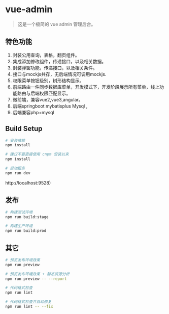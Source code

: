 # vue-admin

> 这是一个极简的 vue admin 管理后台。

## 特色功能

1. 封装公用查询，表格，翻页组件。
2. 集成添加修改组件，传递接口，以及相关数据。
3. 封装弹窗功能，传递接口，以及相关条件。
4. 接口与mockjs共存，无后端情况可调用mockjs.
5. 权限菜单按钮级别，树形结构显示。
6. 前端路由一件同步数据库菜单，开发模式下，开发阶段展示所有菜单，线上功能路由与后端权限匹配显示。
7. 微前端，兼容vue2,vue3,angular。
8. 后端springboot mybatisplus Mysql ,
9. 后端兼容php+mysql



## Build Setup

```bash
# 安装依赖
npm install

# 建议不要直接使用 cnpm 安装以来
npm install

# 启动服务
npm run dev
```

http://localhost:9528)

## 发布

```bash
# 构建测试环境
npm run build:stage

# 构建生产环境
npm run build:prod
```

## 其它

```bash
# 预览发布环境效果
npm run preview

# 预览发布环境效果 + 静态资源分析
npm run preview -- --report

# 代码格式检查
npm run lint

# 代码格式检查并自动修复
npm run lint -- --fix
```
